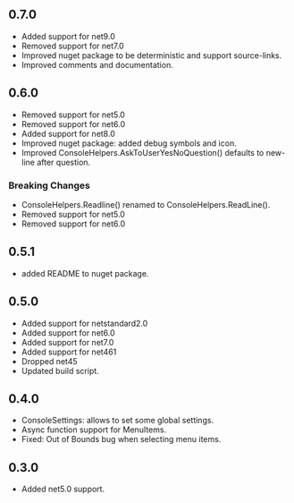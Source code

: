 ## 0.7.0

- Added support for net9.0
- Removed support for net7.0
- Improved nuget package to be deterministic and support source-links.
- Improved comments and documentation.

## 0.6.0

- Removed support for net5.0
- Removed support for net6.0
- Added support for net8.0
- Improved nuget package: added debug symbols and icon.
- Improved ConsoleHelpers.AskToUserYesNoQuestion() defaults to new-line after question.

### Breaking Changes

- ConsoleHelpers.Readline() renamed to ConsoleHelpers.ReadLine().
- Removed support for net5.0
- Removed support for net6.0

## 0.5.1

- added README to nuget package.

## 0.5.0

- Added support for netstandard2.0
- Added support for net6.0
- Added support for net7.0
- Added support for net461
- Dropped net45
- Updated build script.

## 0.4.0

- ConsoleSettings: allows to set some global settings.
- Async function support for MenuItems.
- Fixed: Out of Bounds bug when selecting menu items.

## 0.3.0

- Added net5.0 support.